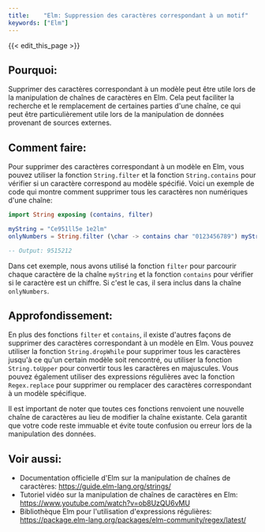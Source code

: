 ```yaml
---
title:    "Elm: Suppression des caractères correspondant à un motif"
keywords: ["Elm"]
---
```


{{< edit_this_page >}}

## Pourquoi: 

Supprimer des caractères correspondant à un modèle peut être utile lors de la manipulation de chaînes de caractères en Elm. Cela peut faciliter la recherche et le remplacement de certaines parties d'une chaîne, ce qui peut être particulièrement utile lors de la manipulation de données provenant de sources externes.

## Comment faire:

Pour supprimer des caractères correspondant à un modèle en Elm, vous pouvez utiliser la fonction `String.filter` et la fonction `String.contains` pour vérifier si un caractère correspond au modèle spécifié. Voici un exemple de code qui montre comment supprimer tous les caractères non numériques d'une chaîne:

```Elm
import String exposing (contains, filter)

myString = "Ce951ll5e 1e2lm"
onlyNumbers = String.filter (\char -> contains char "0123456789") myString

-- Output: 9515212
```

Dans cet exemple, nous avons utilisé la fonction `filter` pour parcourir chaque caractère de la chaîne `myString` et la fonction `contains` pour vérifier si le caractère est un chiffre. Si c'est le cas, il sera inclus dans la chaîne `onlyNumbers`.

## Approfondissement:

En plus des fonctions `filter` et `contains`, il existe d'autres façons de supprimer des caractères correspondant à un modèle en Elm. Vous pouvez utiliser la fonction `String.dropWhile` pour supprimer tous les caractères jusqu'à ce qu'un certain modèle soit rencontré, ou utiliser la fonction `String.toUpper` pour convertir tous les caractères en majuscules. Vous pouvez également utiliser des expressions régulières avec la fonction `Regex.replace` pour supprimer ou remplacer des caractères correspondant à un modèle spécifique.

Il est important de noter que toutes ces fonctions renvoient une nouvelle chaîne de caractères au lieu de modifier la chaîne existante. Cela garantit que votre code reste immuable et évite toute confusion ou erreur lors de la manipulation des données.

## Voir aussi:

- Documentation officielle d'Elm sur la manipulation de chaînes de caractères: https://guide.elm-lang.org/strings/
- Tutoriel vidéo sur la manipulation de chaînes de caractères en Elm: https://www.youtube.com/watch?v=ob8UzQU6vMU
- Bibliothèque Elm pour l'utilisation d'expressions régulières: https://package.elm-lang.org/packages/elm-community/regex/latest/